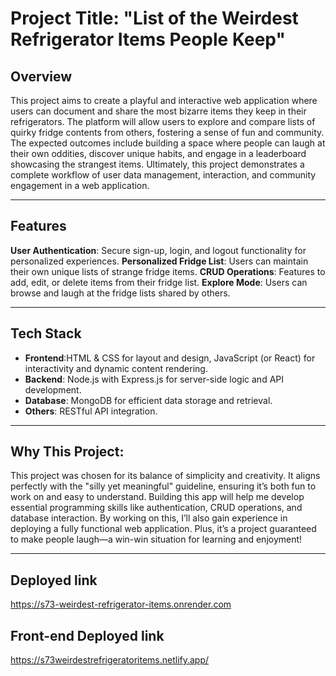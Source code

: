 # Project Title: "List of the Weirdest Refrigerator Items People Keep"

## Overview
This project aims to create a playful and interactive web application where users can document and share the most bizarre items they keep in their refrigerators. The platform will allow users to explore and compare lists of quirky fridge contents from others, fostering a sense of fun and community. The expected outcomes include building a space where people can laugh at their own oddities, discover unique habits, and engage in a leaderboard showcasing the strangest items. Ultimately, this project demonstrates a complete workflow of user data management, interaction, and community engagement in a web application.

---

## Features
**User Authentication**: Secure sign-up, login, and logout functionality for personalized experiences.
**Personalized Fridge List**: Users can maintain their own unique lists of strange fridge items.
**CRUD Operations**: Features to add, edit, or delete items from their fridge list.
**Explore Mode**: Users can browse and laugh at the fridge lists shared by others.


---

## Tech Stack
- **Frontend**:HTML & CSS for layout and design, JavaScript (or React) for interactivity and dynamic content rendering.
- **Backend**: Node.js with Express.js for server-side logic and API development.
- **Database**: MongoDB for efficient data storage and retrieval.
- **Others**: RESTful API integration.


---

## Why This Project:
This project was chosen for its balance of simplicity and creativity. It aligns perfectly with the "silly yet meaningful" guideline, ensuring it’s both fun to work on and easy to understand. Building this app will help me develop essential programming skills like authentication, CRUD operations, and database interaction. By working on this, I’ll also gain experience in deploying a fully functional web application. Plus, it’s a project guaranteed to make people laugh—a win-win situation for learning and enjoyment!

---

## Deployed link
https://s73-weirdest-refrigerator-items.onrender.com

## Front-end Deployed link
https://s73weirdestrefrigeratoritems.netlify.app/